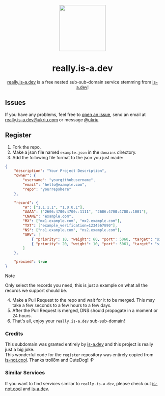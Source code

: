 <div align="center">
<img src="https://really.is-a.dev/res/media/emoji.png" height="150em" align="center">
<h1>really.is-a.dev</h1>
<p><a href="https://really.is-a.dev">really.is-a.dev</a> is a free nested sub-sub-domain service stemming from <a href="https://is-a.dev">is-a.dev</a>!</p>
</div>

<h2>Issues</h2>

If you have any problems, feel free to <a href="https://github.com/really-is-a-dev/register/issues/new/choose">open an issue</a>, send an email at <a href="mailto:really.is-a.dev@ukriu.com">really.is-a.dev@ukriu.com</a> or message <a href="https://ukriu.com/?socials">@ukriu</a>

<h2>Register</h2>

1. Fork the repo.
2. Make a json file named `example.json` in the `domains` directory.
3. Add the following file format to the json you just made:
```json
{
    "description": "Your Project Description",
    "owner": {
        "username": "yourgithubusername",
        "email": "hello@example.com",
        "repo": "yourrepohere"
    },

    "record": {
        "A": ["1.1.1.1", "1.0.0.1"],
        "AAAA": ["2606:4700:4700::1111", "2606:4700:4700::1001"],
        "CNAME": "example.com",
        "MX": ["mx1.example.com", "mx2.example.com"],
        "TXT": ["example_verification=1234567890"],
        "NS": ["ns1.example.com", "ns2.example.com"],
        "SRV": [
            { "priority": 10, "weight": 60, "port": 5060, "target": "sipserver.example.com" },
            { "priority": 20, "weight": 10, "port": 5061, "target": "sipbackup.example.com" }
        ]
    },

    "proxied": true
}
```
> [!NOTE]
> Only select the records you need, this is just a example on what all the records we support should be.

4. Make a Pull Request to the repo and wait for it to be merged. This may take a few seconds to a few hours to a few days.
5. After the Pull Request is merged, DNS should propogate in a moment or 24 hours.
6. That's all, enjoy your `really.is-a.dev` sub-sub-domain!

<h3>Credits</h3>

This subdomain was granted entirely by [is-a.dev](https://github.com/is-a-dev/register) and this project is really just a big joke.<br>This wonderful code for the `register` repository was entirely copied from [is-not.cool](https://github.com/is-not-cool/registration). Thanks troll8m and CuteDog! :P

<h3>Similar Services</h3>

If you want to find services similar to `really.is-a.dev`, please check out [is-not.cool](https://github.com/is-not-cool/registration) and [is-a.dev](https://github.com/is-a-dev/register).
